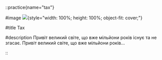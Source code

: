::practice{name="tax"}

#image
![](/images/main_bg.jpg){style="width: 100%; height: 100%; object-fit: cover;"}

#title
Tax

#description
Привіт великий світе, що вже мільйони років існує та не згасає. Привіт великий світе, що вже мільйони років...

::
